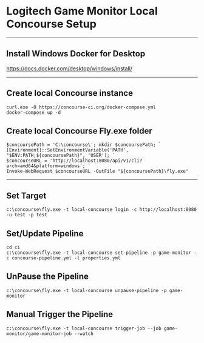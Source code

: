 # Logitech Game Monitor Local Concourse Setup


---
## Install Windows Docker for Desktop

https://docs.docker.com/desktop/windows/install/

---

## Create local Concourse instance
```
curl.exe -O https://concourse-ci.org/docker-compose.yml
docker-compose up -d
```

## Create local Concourse Fly.exe folder
```
$concoursePath = 'C:\concourse\'; mkdir $concoursePath; `
[Environment]::SetEnvironmentVariable('PATH', "$ENV:PATH;${concoursePath}", 'USER'); `
$concourseURL = 'http://localhost:8080/api/v1/cli?arch=amd64&platform=windows'; `
Invoke-WebRequest $concourseURL -OutFile "${concoursePath}\fly.exe"
```

---
## Set Target

```
c:\concourse\fly.exe -t local-concourse login -c http://localhost:8080 -u test -p test
```

## Set/Update Pipeline

```
cd ci
c:\concourse\fly.exe -t local-concourse set-pipeline -p game-monitor -c concourse-pipeline.yml -l properties.yml
```

## UnPause the Pipeline

```
c:\concourse\fly.exe -t local-concourse unpause-pipeline -p game-monitor
```

## Manual Trigger the Pipeline
```
c:\concourse\fly.exe -t local-concourse trigger-job --job game-monitor/game-monitor-job --watch
```


